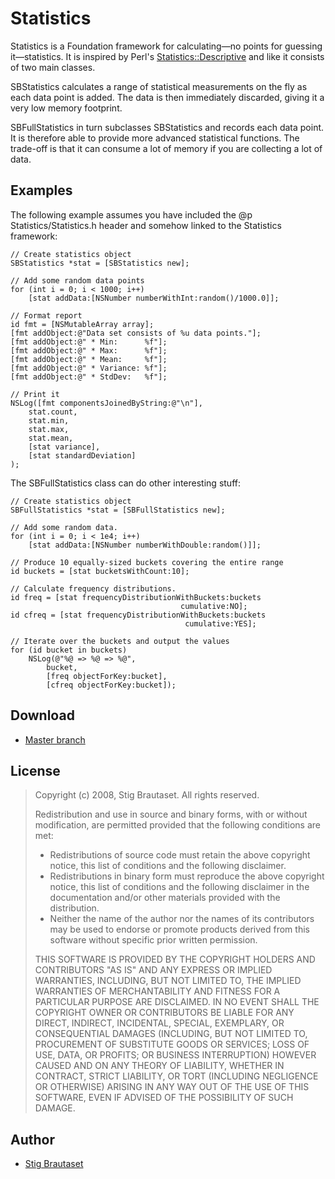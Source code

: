 # Statistics

Statistics is a Foundation framework for calculating&mdash;no points
for guessing it&mdash;statistics. It is inspired by Perl's <a
href="http://search.cpan.org/dist/Statistics-Descriptive/">
Statistics::Descriptive</a> and like it consists of two main classes.

SBStatistics calculates a range of statistical measurements on the fly
as each data point is added. The data is then immediately discarded,
giving it a very low memory footprint.

SBFullStatistics in turn subclasses SBStatistics and records each data
point. It is therefore able to provide more advanced statistical
functions. The trade-off is that it can consume a lot of memory if you
are collecting a lot of data.

## Examples

The following example assumes you have included the @p
Statistics/Statistics.h header and somehow linked to the Statistics
framework:

```objc
// Create statistics object
SBStatistics *stat = [SBStatistics new];

// Add some random data points
for (int i = 0; i < 1000; i++)
    [stat addData:[NSNumber numberWithInt:random()/1000.0]];

// Format report
id fmt = [NSMutableArray array];
[fmt addObject:@"Data set consists of %u data points."];
[fmt addObject:@" * Min:      %f"];
[fmt addObject:@" * Max:      %f"];
[fmt addObject:@" * Mean:     %f"];
[fmt addObject:@" * Variance: %f"];
[fmt addObject:@" * StdDev:   %f"];

// Print it
NSLog([fmt componentsJoinedByString:@"\n"],
    stat.count,
    stat.min,
    stat.max,
    stat.mean,
    [stat variance],
    [stat standardDeviation]
);
```

The SBFullStatistics class can do other interesting stuff:

```objc
// Create statistics object
SBFullStatistics *stat = [SBFullStatistics new];

// Add some random data.
for (int i = 0; i < 1e4; i++)
    [stat addData:[NSNumber numberWithDouble:random()]];

// Produce 10 equally-sized buckets covering the entire range
id buckets = [stat bucketsWithCount:10];

// Calculate frequency distributions.
id freq = [stat frequencyDistributionWithBuckets:buckets
                                      cumulative:NO];
id cfreq = [stat frequencyDistributionWithBuckets:buckets
                                       cumulative:YES];

// Iterate over the buckets and output the values
for (id bucket in buckets)
    NSLog(@"%@ => %@ => %@",
        bucket,
        [freq objectForKey:bucket],
        [cfreq objectForKey:bucket]);
```


## Download

* [Master branch](http://github.com/stig/Statistics/zipball/master)

## License

>Copyright (c) 2008, Stig Brautaset. All rights reserved.
>
>Redistribution and use in source and binary forms, with or without modification, are permitted provided that the following conditions are met:
> * Redistributions of source code must retain the above copyright notice,   this list of conditions and the following disclaimer.
> * Redistributions in binary form must reproduce the above copyright notice, this list of conditions and the following disclaimer in the documentation and/or other materials provided with the distribution.
> * Neither the name of the author nor the names of its contributors may be used to endorse or promote products derived from this software without specific prior written permission.
> 
> THIS SOFTWARE IS PROVIDED BY THE COPYRIGHT HOLDERS AND CONTRIBUTORS "AS IS" AND ANY EXPRESS OR IMPLIED WARRANTIES, INCLUDING, BUT NOT LIMITED TO, THE IMPLIED WARRANTIES OF MERCHANTABILITY AND FITNESS FOR A PARTICULAR PURPOSE ARE DISCLAIMED. IN NO EVENT SHALL THE COPYRIGHT OWNER OR CONTRIBUTORS BE LIABLE FOR ANY DIRECT, INDIRECT, INCIDENTAL, SPECIAL, EXEMPLARY, OR CONSEQUENTIAL DAMAGES (INCLUDING, BUT NOT LIMITED TO, PROCUREMENT OF SUBSTITUTE GOODS OR SERVICES; LOSS OF USE, DATA, OR PROFITS; OR BUSINESS INTERRUPTION) HOWEVER CAUSED AND ON ANY THEORY OF LIABILITY, WHETHER IN CONTRACT, STRICT LIABILITY, OR TORT (INCLUDING NEGLIGENCE OR OTHERWISE) ARISING IN ANY WAY OUT OF THE USE OF THIS SOFTWARE, EVEN IF ADVISED OF THE POSSIBILITY OF SUCH DAMAGE.

## Author

* [Stig Brautaset](stig@brautaset.org)

